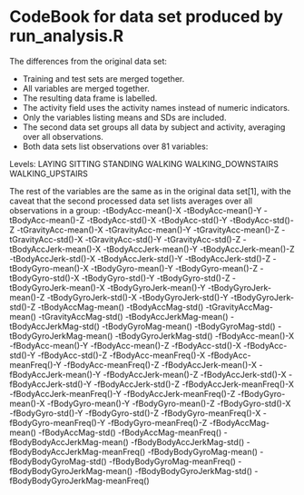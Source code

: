 CodeBook for data set produced by run_analysis.R
========================
The differences from the original data set:
- Training and test sets are merged together.
- All variables are merged together.
- The resulting data frame is labelled.
- The activity field uses the activity names instead of numeric indicators.
- Only the variables listing means and SDs are included.
- The second data set groups all data by subject and activity, averaging over all observations.
- Both data sets list observations over 81 variables:

Levels: LAYING SITTING STANDING WALKING WALKING_DOWNSTAIRS WALKING_UPSTAIRS

The rest of the variables are the same as in the original data set[1], with the caveat that the second processed data set lists averages over all observations in a group:
-tBodyAcc-mean()-X
-tBodyAcc-mean()-Y
-tBodyAcc-mean()-Z
-tBodyAcc-std()-X
-tBodyAcc-std()-Y
-tBodyAcc-std()-Z
-tGravityAcc-mean()-X
-tGravityAcc-mean()-Y
-tGravityAcc-mean()-Z
-tGravityAcc-std()-X
-tGravityAcc-std()-Y
-tGravityAcc-std()-Z
-tBodyAccJerk-mean()-X
-tBodyAccJerk-mean()-Y
-tBodyAccJerk-mean()-Z
-tBodyAccJerk-std()-X
-tBodyAccJerk-std()-Y
-tBodyAccJerk-std()-Z
-tBodyGyro-mean()-X
-tBodyGyro-mean()-Y
-tBodyGyro-mean()-Z
-tBodyGyro-std()-X
-tBodyGyro-std()-Y
-tBodyGyro-std()-Z
-tBodyGyroJerk-mean()-X
-tBodyGyroJerk-mean()-Y
-tBodyGyroJerk-mean()-Z
-tBodyGyroJerk-std()-X
-tBodyGyroJerk-std()-Y
-tBodyGyroJerk-std()-Z
-tBodyAccMag-mean()
-tBodyAccMag-std()
-tGravityAccMag-mean()
-tGravityAccMag-std()
-tBodyAccJerkMag-mean()
-tBodyAccJerkMag-std()
-tBodyGyroMag-mean()
-tBodyGyroMag-std()
-tBodyGyroJerkMag-mean()
-tBodyGyroJerkMag-std()
-fBodyAcc-mean()-X
-fBodyAcc-mean()-Y
-fBodyAcc-mean()-Z
-fBodyAcc-std()-X
-fBodyAcc-std()-Y
-fBodyAcc-std()-Z
-fBodyAcc-meanFreq()-X
-fBodyAcc-meanFreq()-Y
-fBodyAcc-meanFreq()-Z
-fBodyAccJerk-mean()-X
-fBodyAccJerk-mean()-Y
-fBodyAccJerk-mean()-Z
-fBodyAccJerk-std()-X
-fBodyAccJerk-std()-Y
-fBodyAccJerk-std()-Z
-fBodyAccJerk-meanFreq()-X
-fBodyAccJerk-meanFreq()-Y
-fBodyAccJerk-meanFreq()-Z
-fBodyGyro-mean()-X
-fBodyGyro-mean()-Y
-fBodyGyro-mean()-Z
-fBodyGyro-std()-X
-fBodyGyro-std()-Y
-fBodyGyro-std()-Z
-fBodyGyro-meanFreq()-X
-fBodyGyro-meanFreq()-Y
-fBodyGyro-meanFreq()-Z
-fBodyAccMag-mean()
-fBodyAccMag-std()
-fBodyAccMag-meanFreq()
-fBodyBodyAccJerkMag-mean()
-fBodyBodyAccJerkMag-std()
-fBodyBodyAccJerkMag-meanFreq()
-fBodyBodyGyroMag-mean()
-fBodyBodyGyroMag-std()
-fBodyBodyGyroMag-meanFreq()
-fBodyBodyGyroJerkMag-mean()
-fBodyBodyGyroJerkMag-std()
-fBodyBodyGyroJerkMag-meanFreq()